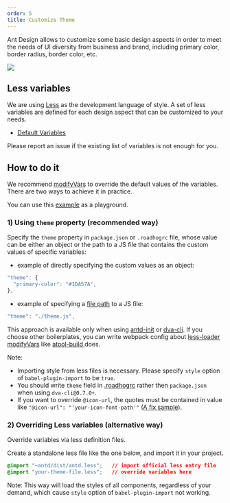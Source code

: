 ```yaml
---
order: 5
title: Customize Theme
---
```


Ant Design allows to customize some basic design aspects in order to meet the needs of UI diversity from business and brand, including primary color, border radius, border color, etc.

![](https://zos.alipayobjects.com/rmsportal/zTFoszBtDODhXfLAazfSpYbSLSEeytoG.png)

## Less variables

We are using [Less](http://lesscss.org/) as the development language of style. A set of less variables are defined for each design aspect that can be customized to your needs.

- [Default Variables](https://github.com/ant-design/ant-design/blob/master/components/style/themes/default.less)

Please report an issue if the existing list of variables is not enough for you.

## How to do it

We recommend [modifyVars](http://lesscss.org/usage/#using-less-in-the-browser-modify-variables) to override the default values of the variables. There are two ways to achieve it in practice.

You can use this [example](https://github.com/ant-design/antd-init/tree/master/examples/customize-antd-theme) as a playground.

### 1) Using `theme` property (recommended way)

Specify the `theme` property in `package.json` or `.roadhogrc` file, whose value can be either an object or the path to a JS file that contains the custom values of specific variables:
- example of directly specifying the custom values as an object:
```js
"theme": {
  "primary-color": "#1DA57A",
},
```
- example of specifying a [file path](https://github.com/ant-design/antd-init/blob/master/examples/customize-antd-theme/theme.js) to a JS file:
```js
"theme": "./theme.js",
```

This approach is available only when using [antd-init](https://github.com/ant-design/antd-init) or [dva-cli](https://github.com/dvajs/dva-cli). If you choose other boilerplates, you can write webpack config about [less-loader modifyVars](https://github.com/webpack/less-loader#less-options) like [atool-build ](https://github.com/ant-tool/atool-build/blob/a4b3e3eec4ffc09b0e2352d7f9d279c4c28fdb99/src/getWebpackCommonConfig.js#L131-L138) does.

Note:

- Importing style from less files is necessary. Please specify `style` option of `babel-plugin-import` to be `true`.
- You should write `theme` field in [.roadhogrc](https://github.com/dvajs/dva-example-user-dashboard/commit/d6da33b3a6e18eb7f003752a4b00b5a660747c31) rather then `package.json` when using `dva-cli@0.7.0+`.
- If you want to override `@icon-url`, the quotes must be contained in value like `"@icon-url": "'your-icon-font-path'"` ([A fix sample](https://github.com/visvadw/dvajs-user-dashboard/pull/2)).

### 2) Overriding Less variables (alternative way)

Override variables via less definition files.

Create a standalone less file like the one below, and import it in your project.

   ```css
   @import "~antd/dist/antd.less";   // import official less entry file
   @import "your-theme-file.less";   // override variables here
   ```

Note: This way will load the styles of all components, regardless of your demand, which cause `style` option of `babel-plugin-import` not working.
